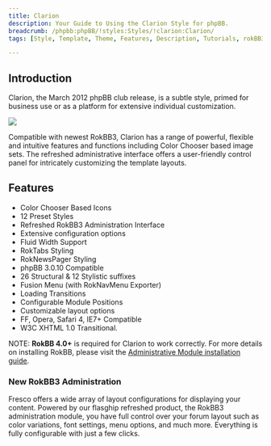 ```yaml
---
title: Clarion
description: Your Guide to Using the Clarion Style for phpBB.
breadcrumb: /phpbb:phpBB/!styles:Styles/!clarion:Clarion/
tags: [Style, Template, Theme, Features, Description, Tutorials, rokBB3]

---
```


Introduction
-----

Clarion, the March 2012 phpBB club release, is a subtle style, primed for business use or as a platform for extensive individual customization. 

![][style]

Compatible with newest RokBB3, Clarion has a range of powerful, flexible and intuitive features and functions including Color Chooser based image sets. The refreshed administrative interface offers a user-friendly control panel for intricately customizing the template layouts. 

Features
-----

* Color Chooser Based Icons
* 12 Preset Styles
* Refreshed RokBB3 Administration Interface
* Extensive configuration options
* Fluid Width Support
* RokTabs Styling
* RokNewsPager Styling
* phpBB 3.0.10 Compatible
* 26 Structural & 12 Stylistic suffixes
* Fusion Menu (with RokNavMenu Exporter)
* Loading Transitions
* Configurable Module Positions
* Customizable layout options
* FF, Opera, Safari 4, IE7+ Compatible
* W3C XHTML 1.0 Transitional.

NOTE: **RokBB 4.0+** is required for Clarion to work correctly. For more details on installing RokBB, please visit the [Administrative Module installation guide][adminguide].

### New RokBB3 Administration

Fresco offers a wide array of layout configurations for displaying your content. Powered by our flasghip refreshed product, the RokBB3 administration module, you have full control over your forum layout such as color variations, font settings, menu options, and much more. Everything is fully configurable with just a few clicks.

[adminguide]: ../../start/styles.md#installing-administrative-modules
[style]: assets/clarion.jpeg
[rokbridge]: http://www.rockettheme.com/extensions-joomla/rokbridge